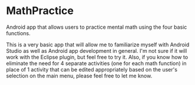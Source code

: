 # MathPractice
Android app that allows users to practice mental math using the four basic functions.

This is a very basic app that will allow me to familiarize myself with Android Studio
as well as Android app development in general. I'm not sure if it will work with the
Eclipse plugin, but feel free to try it. Also, if you know how to eliminate the need
for 4 separate activities (one for each math function) in place of 1 activity that can
be edited appropriately based on the user's selection on the main menu, please feel
free to let me know.
